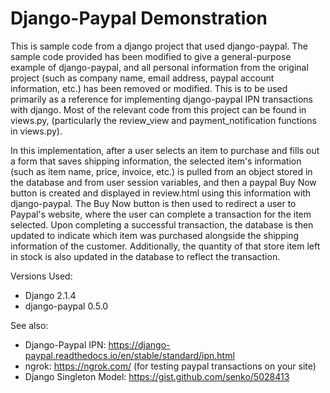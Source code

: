 # Django-Paypal Demonstration
This is sample code from a django project that used django-paypal. The sample code provided has been modified to give a general-purpose example of django-paypal, and all personal information from the original project (such as company name, email address, paypal account information, etc.) has been removed or modified. This is to be used primarily as a reference for implementing django-paypal IPN transactions with django. Most of the relevant code from this project can be found in views.py, (particularly the review_view and payment_notification functions in views.py).

In this implementation, after a user selects an item to purchase and fills out a form that saves shipping information, the selected item's information (such as item name, price, invoice, etc.) is pulled from an object stored in the database and from user session variables, and then a paypal Buy Now button is created and displayed in review.html using this information with django-paypal. The Buy Now button is then used to redirect a user to Paypal's website, where the user can complete a transaction for the item selected. Upon completing a successful transaction, the database is then updated to indicate which item was purchased alongside the shipping information of the customer. Additionally, the quantity of that store item left in stock is also updated in the database to reflect the transaction.

Versions Used:
- Django 2.1.4
- django-paypal 0.5.0 

See also:
- Django-Paypal IPN: https://django-paypal.readthedocs.io/en/stable/standard/ipn.html
- ngrok: https://ngrok.com/ (for testing paypal transactions on your site)
- Django Singleton Model: https://gist.github.com/senko/5028413
